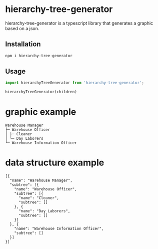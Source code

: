 # hierarchy-tree-generator
hierarchy-tree-generator is a typescript library that generates a graphic based on a json.

## Installation

```bash
npm i hierarchy-tree-generator
```
## Usage

```python
import hierarchyTreeGenerator from 'hierarchy-tree-generator';

hierarchyTreeGenerator(children)
```

# graphic example
```
Warehouse Manager
├─ Warehouse Officer
│ ├─ Cleaner
│ └─ Day Laborers
└─ Warehouse Information Officer
```

# data structure example
```
[{
  "name": "Warehouse Manager",
  "subtree": [{
    "name": "Warehouse Officer",
    "subtree": [{
      "name": "Cleaner",
      "subtree": []
    }, {
      "name": "Day Laborers",
      "subtree": []
    }]
  }, {
    "name": "Warehouse Information Officer",
    "subtree": []
  }]
}]
```
